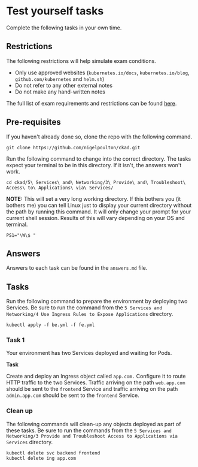 # Test yourself tasks

Complete the following tasks in your own time.

## Restrictions

The following restrictions will help simulate exam conditions.

- Only use approved websites (`kubernetes.io/docs`, `kubernetes.io/blog`, `github.com/kubernetes` and `helm.sh`)
- Do not refer to any other external notes
- Do not make any hand-written notes

The full list of exam requirements and restrictions can be found [here](https://docs.linuxfoundation.org/tc-docs/certification/lf-candidate-handbook/exam-rules-and-policies).

## Pre-requisites

If you haven't already done so, clone the repo with the following command.

```
git clone https://github.com/nigelpoulton/ckad.git
```

Run the following command to change into the correct directory. The tasks expect your terminal to be in this directory. If it isn't, the answers won't work.

```
cd ckad/5\ Services\ and\ Networking/3\ Provide\ and\ Troubleshoot\ Access\ to\ Applications\ via\ Services/
```

**NOTE:** This will set a very long working directory. If this bothers you (it bothers me) you can tell Linux just to display your current directory without the path by running this command. It will only change your prompt for your current shell session. Results of this will vary depending on your OS and terminal.

```
PS1="\W\$ "
```

## Answers

Answers to each task can be found in the `answers.md` file.

## Tasks

Run the following command to prepare the environment by deploying two Services. Be sure to run the command from the `5 Services and Networking/4 Use Ingress Rules to Expose Applications` directory.

`kubectl apply -f be.yml -f fe.yml`

### Task 1

Your environment has two Services deployed and waiting for Pods.

**Task**

Create and deploy an Ingress object called `app.com.` Configure it to route HTTP traffic to the two Services. Traffic arriving on the path `web.app.com` should be sent to the `frontend` Service and traffic arriving on the path `admin.app.com` should be sent to the `frontend` Service.


### Clean up

The following commands will clean-up any objects deployed as part of these tasks. Be sure to run the commands from the `5 Services and Networking/3 Provide and Troubleshoot Access to Applications via Services` directory.

```
kubectl delete svc backend frontend
kubectl delete ing app.com
```